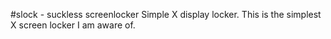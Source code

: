#slock - suckless screenlocker
Simple X display locker. This is the simplest X screen locker I am aware of.
